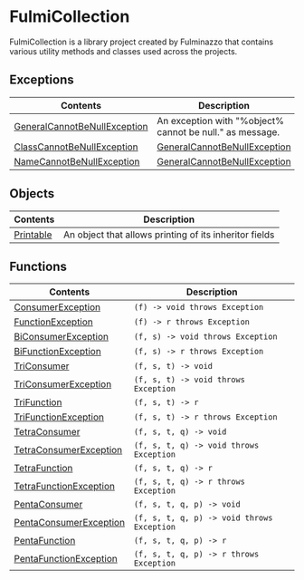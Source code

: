 # FulmiCollection
FulmiCollection is a library project created by Fulminazzo that contains various utility methods and classes used across the projects.

## Exceptions

| Contents                                                                                                                 | Description                                                                                                              |
|--------------------------------------------------------------------------------------------------------------------------|--------------------------------------------------------------------------------------------------------------------------|
| [GeneralCannotBeNullException](src/main/java/it/fulminazzo/fulmicollection/exceptions/GeneralCannotBeNullException.java) | An exception with "%object% cannot be null." as message.                                                                 |
| [ClassCannotBeNullException](src/main/java/it/fulminazzo/fulmicollection/exceptions/ClassCannotBeNullException.java)     | [GeneralCannotBeNullException](src/main/java/it/fulminazzo/fulmicollection/exceptions/GeneralCannotBeNullException.java) |
| [NameCannotBeNullException](src/main/java/it/fulminazzo/fulmicollection/exceptions/NameCannotBeNullException.java)       | [GeneralCannotBeNullException](src/main/java/it/fulminazzo/fulmicollection/exceptions/GeneralCannotBeNullException.java) |

## Objects

| Contents                                                                        | Description                                            |
|---------------------------------------------------------------------------------|--------------------------------------------------------|
| [Printable](src/main/java/it/fulminazzo/fulmicollection/objects/Printable.java) | An object that allows printing of its inheritor fields |

## Functions

| Contents                                                                                                               | Description                                |
|------------------------------------------------------------------------------------------------------------------------|--------------------------------------------|
| [ConsumerException](src/main/java/it/fulminazzo/fulmicollection/interfaces/functions/ConsumerException.java)           | `(f) -> void throws Exception`             |
| [FunctionException](src/main/java/it/fulminazzo/fulmicollection/interfaces/functions/FunctionException.java)           | `(f) -> r throws Exception`                |
| [BiConsumerException](src/main/java/it/fulminazzo/fulmicollection/interfaces/functions/BiConsumerException.java)       | `(f, s) -> void throws Exception`          |
| [BiFunctionException](src/main/java/it/fulminazzo/fulmicollection/interfaces/functions/BiFunctionException.java)       | `(f, s) -> r throws Exception`             |
| [TriConsumer](src/main/java/it/fulminazzo/fulmicollection/interfaces/functions/TriConsumer.java)                       | `(f, s, t) -> void`                        |
| [TriConsumerException](src/main/java/it/fulminazzo/fulmicollection/interfaces/functions/TriConsumerException.java)     | `(f, s, t) -> void throws Exception`       |
| [TriFunction](src/main/java/it/fulminazzo/fulmicollection/interfaces/functions/TriFunction.java)                       | `(f, s, t) -> r`                           |
| [TriFunctionException](src/main/java/it/fulminazzo/fulmicollection/interfaces/functions/TriFunctionException.java)     | `(f, s, t) -> r throws Exception`          |
| [TetraConsumer](src/main/java/it/fulminazzo/fulmicollection/interfaces/functions/TetraConsumer.java)                   | `(f, s, t, q) -> void`                     |
| [TetraConsumerException](src/main/java/it/fulminazzo/fulmicollection/interfaces/functions/TetraConsumerException.java) | `(f, s, t, q) -> void throws Exception`    |
| [TetraFunction](src/main/java/it/fulminazzo/fulmicollection/interfaces/functions/TetraFunction.java)                   | `(f, s, t, q) -> r`                        |
| [TetraFunctionException](src/main/java/it/fulminazzo/fulmicollection/interfaces/functions/TetraFunctionException.java) | `(f, s, t, q) -> r throws Exception`       |
| [PentaConsumer](src/main/java/it/fulminazzo/fulmicollection/interfaces/functions/PentaConsumer.java)                   | `(f, s, t, q, p) -> void`                  |
| [PentaConsumerException](src/main/java/it/fulminazzo/fulmicollection/interfaces/functions/PentaConsumerException.java) | `(f, s, t, q, p) -> void throws Exception` |
| [PentaFunction](src/main/java/it/fulminazzo/fulmicollection/interfaces/functions/PentaFunction.java)                   | `(f, s, t, q, p) -> r`                     |
| [PentaFunctionException](src/main/java/it/fulminazzo/fulmicollection/interfaces/functions/PentaFunctionException.java) | `(f, s, t, q, p) -> r throws Exception`    |